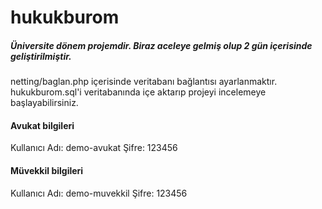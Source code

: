 # hukukburom
<h5>Üniversite dönem projemdir. Biraz aceleye gelmiş olup 2 gün içerisinde geliştirilmiştir.</h5>

netting/baglan.php içerisinde veritabanı bağlantısı ayarlanmaktır.
hukukburom.sql'i veritabanında içe aktarıp projeyi incelemeye başlayabilirsiniz.

<h4>Avukat bilgileri</h4>
Kullanıcı Adı: demo-avukat
Şifre: 123456


<h4>Müvekkil bilgileri</h4>
Kullanıcı Adı: demo-muvekkil
Şifre: 123456
